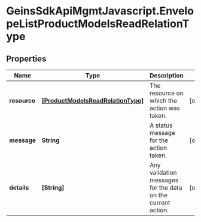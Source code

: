 # GeinsSdkApiMgmtJavascript.EnvelopeListProductModelsReadRelationType

## Properties

Name | Type | Description | Notes
------------ | ------------- | ------------- | -------------
**resource** | [**[ProductModelsReadRelationType]**](ProductModelsReadRelationType.md) | The resource on which the action was taken. | [optional] 
**message** | **String** | A status message for the action taken. | [optional] 
**details** | **[String]** | Any validation messages for the data on the current action. | [optional] 


